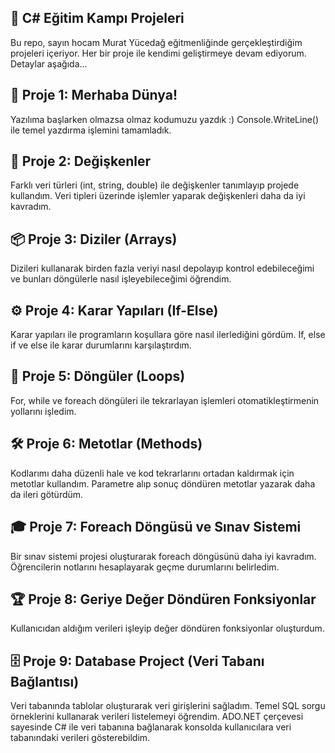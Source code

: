 🌟 C# Eğitim Kampı Projeleri
------------------------------------------------------------------------------------------------------------------------------------------------------------------
Bu repo, sayın hocam Murat Yücedağ eğitmenliğinde gerçekleştirdiğim projeleri içeriyor. Her bir proje ile kendimi geliştirmeye devam ediyorum. Detaylar aşağıda...

📝 Proje 1: Merhaba Dünya!
------------------------------------------------------------------------------------------------------------------------------------------------------------------
Yazılıma başlarken olmazsa olmaz kodumuzu yazdık :) Console.WriteLine() ile temel yazdırma işlemini tamamladık.

🔧 Proje 2: Değişkenler
------------------------------------------------------------------------------------------------------------------------------------------------------------------
Farklı veri türleri (int, string, double) ile değişkenler tanımlayıp projede kullandım. Veri tipleri üzerinde işlemler yaparak değişkenleri daha da iyi kavradım.

📦 Proje 3: Diziler (Arrays)
------------------------------------------------------------------------------------------------------------------------------------------------------------------
Dizileri kullanarak birden fazla veriyi nasıl depolayıp kontrol edebileceğimi ve bunları döngülerle nasıl işleyebileceğimi öğrendim.

⚙️ Proje 4: Karar Yapıları (If-Else)
------------------------------------------------------------------------------------------------------------------------------------------------------------------
Karar yapıları ile programların koşullara göre nasıl ilerlediğini gördüm. If, else if ve else ile karar durumlarını karşılaştırdım.

🔄 Proje 5: Döngüler (Loops)
------------------------------------------------------------------------------------------------------------------------------------------------------------------
For, while ve foreach döngüleri ile tekrarlayan işlemleri otomatikleştirmenin yollarını işledim.

🛠️ Proje 6: Metotlar (Methods)
------------------------------------------------------------------------------------------------------------------------------------------------------------------
Kodlarımı daha düzenli hale ve kod tekrarlarını ortadan kaldırmak için metotlar kullandım. Parametre alıp sonuç döndüren metotlar yazarak daha da ileri götürdüm.

🎓 Proje 7: Foreach Döngüsü ve Sınav Sistemi
------------------------------------------------------------------------------------------------------------------------------------------------------------------
Bir sınav sistemi projesi oluşturarak foreach döngüsünü daha iyi kavradım. Öğrencilerin notlarını hesaplayarak geçme durumlarını belirledim.

🏆 Proje 8: Geriye Değer Döndüren Fonksiyonlar
------------------------------------------------------------------------------------------------------------------------------------------------------------------
Kullanıcıdan aldığım verileri işleyip değer döndüren fonksiyonlar oluşturdum.

🗄️ Proje 9: Database Project (Veri Tabanı Bağlantısı)
------------------------------------------------------------------------------------------------------------------------------------------------------------------
Veri tabanında tablolar oluşturarak veri girişlerini sağladım. Temel SQL sorgu örneklerini kullanarak verileri listelemeyi öğrendim. ADO.NET çerçevesi sayesinde C# ile veri tabanına bağlanarak konsolda kullanıcılara veri tabanındaki verileri gösterebildim.

